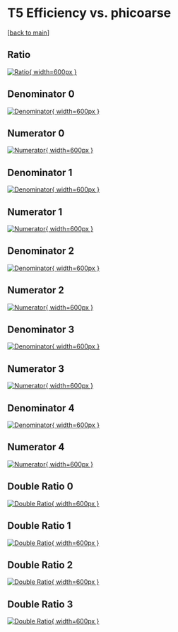 # T5 Efficiency vs. phicoarse

[[back to main](./)]



## Ratio

[![Ratio](../mtv/var/T5_vtr_0_1_eff_phicoarse.png){ width=600px }](../mtv/var/T5_vtr_0_1_eff_phicoarse.pdf)

## Denominator 0

[![Denominator](../mtv/den/T5_vtr_0_1_eff_phicoarse_den0.png){ width=600px }](../mtv/den/T5_vtr_0_1_eff_phicoarse_den0.pdf)

## Numerator 0

[![Numerator](../mtv/num/T5_vtr_0_1_eff_phicoarse_num0.png){ width=600px }](../mtv/num/T5_vtr_0_1_eff_phicoarse_num0.pdf)

## Denominator 1

[![Denominator](../mtv/den/T5_vtr_0_1_eff_phicoarse_den1.png){ width=600px }](../mtv/den/T5_vtr_0_1_eff_phicoarse_den1.pdf)

## Numerator 1

[![Numerator](../mtv/num/T5_vtr_0_1_eff_phicoarse_num1.png){ width=600px }](../mtv/num/T5_vtr_0_1_eff_phicoarse_num1.pdf)

## Denominator 2

[![Denominator](../mtv/den/T5_vtr_0_1_eff_phicoarse_den2.png){ width=600px }](../mtv/den/T5_vtr_0_1_eff_phicoarse_den2.pdf)

## Numerator 2

[![Numerator](../mtv/num/T5_vtr_0_1_eff_phicoarse_num2.png){ width=600px }](../mtv/num/T5_vtr_0_1_eff_phicoarse_num2.pdf)

## Denominator 3

[![Denominator](../mtv/den/T5_vtr_0_1_eff_phicoarse_den3.png){ width=600px }](../mtv/den/T5_vtr_0_1_eff_phicoarse_den3.pdf)

## Numerator 3

[![Numerator](../mtv/num/T5_vtr_0_1_eff_phicoarse_num3.png){ width=600px }](../mtv/num/T5_vtr_0_1_eff_phicoarse_num3.pdf)

## Denominator 4

[![Denominator](../mtv/den/T5_vtr_0_1_eff_phicoarse_den4.png){ width=600px }](../mtv/den/T5_vtr_0_1_eff_phicoarse_den4.pdf)

## Numerator 4

[![Numerator](../mtv/num/T5_vtr_0_1_eff_phicoarse_num4.png){ width=600px }](../mtv/num/T5_vtr_0_1_eff_phicoarse_num4.pdf)

## Double Ratio 0

[![Double Ratio](../mtv/ratio/T5_vtr_0_1_eff_phicoarse_ratio0.png){ width=600px }](../mtv/ratio/T5_vtr_0_1_eff_phicoarse_ratio0.pdf)

## Double Ratio 1

[![Double Ratio](../mtv/ratio/T5_vtr_0_1_eff_phicoarse_ratio1.png){ width=600px }](../mtv/ratio/T5_vtr_0_1_eff_phicoarse_ratio1.pdf)

## Double Ratio 2

[![Double Ratio](../mtv/ratio/T5_vtr_0_1_eff_phicoarse_ratio2.png){ width=600px }](../mtv/ratio/T5_vtr_0_1_eff_phicoarse_ratio2.pdf)

## Double Ratio 3

[![Double Ratio](../mtv/ratio/T5_vtr_0_1_eff_phicoarse_ratio3.png){ width=600px }](../mtv/ratio/T5_vtr_0_1_eff_phicoarse_ratio3.pdf)

